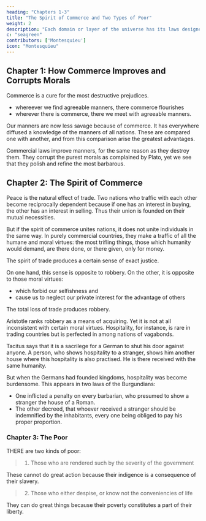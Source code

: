 ```yaml
---
heading: "Chapters 1-3"
title: "The Spirit of Commerce and Two Types of Poor"
weight: 2
description: "Each domain or layer of the universe has its laws designed by the Creator"
c: "seagreen"
contributors: ['Montesquieu']
icon: "Montesquieu"
---
```




## Chapter 1: How Commerce Improves and Corrupts Morals

Commerce is a cure for the most destructive prejudices.
- whereever we find agreeable manners, there commerce flourishes
- wherever there is commerce, there we meet with agreeable manners.

Our manners are now less savage because of commerce. It has everywhere diffused a knowledge of the manners of all nations. These are compared one with another, and from this comparison arise the greatest advantages. 

Commercial laws improve manners, for the same reason as they destroy them. They corrupt the purest morals as complained by Plato, yet we see that they polish and refine the most barbarous.



## Chapter 2: The Spirit of Commerce

Peace is the natural effect of trade. Two nations who traffic with each other become reciprocally dependent because if one has an interest in buying, the other has an interest in selling. Thus their union is founded on their mutual necessities.

But if the spirit of commerce unites nations, it does not unite individuals in the same way. In purely commercial countries, they make a traffic of all the humane and moral virtues:
    the most trifling things, those which humanity would demand, are there done, or there given, only for money.

The spirit of trade produces a certain sense of exact justice.

On one hand, this sense is opposite to robbery.
On the other, it is opposite to those moral virtues:
- which forbid our selfishness and
- cause us to neglect our private interest for the advantage of others

The total loss of trade produces robbery.

Aristotle ranks robbery as a means of acquiring. Yet it is not at all inconsistent with certain moral virtues. Hospitality, for instance, is rare in trading countries but is perfected in among nations of vagabonds.   

Tacitus says that it is a sacrilege for a German to shut his door against anyone.  A person, who shows hospitality to a stranger, shows him another house where this hospitality is also practised. He is there received with the same humanity.

But when the Germans had founded kingdoms, hospitality was become burdensome. This appears in two laws of the Burgundians:
- One inflicted a penalty on every barbarian, who presumed to show a stranger the house of a Roman.
- The other decreed, that whoever received a stranger should be indemnified by the inhabitants, every one being obliged to pay his proper proportion.



### Chapter 3: The Poor

THERE are two kinds of poor:

> 1. Those who are rendered such by the severity of the government

These cannot do great action because their indigence is a consequence of their slavery.

> 2. Those who either despise, or know not the conveniencies of life

They can do great things because their poverty constitutes a part of their liberty.

